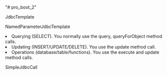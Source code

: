 "# pro_boot_2" 
<p>JdbcTemplate
<p>NamedParameterJdbcTemplate
<p>
<li> Querying (SELECT). You normally use the query, queryForObject method calls.
<li> Updating (INSERT/UPDATE/DELETE). You use the update method call.
<li> Operations (database/table/functions). You use the execute and update method calls.
<p>SimpleJdbcCall
